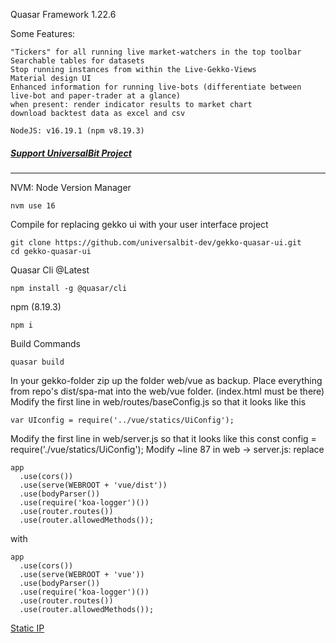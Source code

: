 Quasar Framework 1.22.6

Some Features:

    "Tickers" for all running live market-watchers in the top toolbar
    Searchable tables for datasets
    Stop running instances from within the Live-Gekko-Views
    Material design UI
    Enhanced information for running live-bots (differentiate between live-bot and paper-trader at a glance)
    when present: render indicator results to market chart
    download backtest data as excel and csv

    NodeJS: v16.19.1 (npm v8.19.3)
##### [Support UniversalBit Project](https://github.com/universalbit-dev/universalbit-dev/tree/main/support)
---
NVM: Node Version Manager
```
nvm use 16
```

Compile for replacing gekko ui with your user interface project
```
git clone https://github.com/universalbit-dev/gekko-quasar-ui.git
cd gekko-quasar-ui
```
Quasar Cli @Latest
```
npm install -g @quasar/cli
```
npm (8.19.3)
```
npm i
```
Build Commands
```
quasar build
```

In your gekko-folder zip up the folder web/vue as backup. Place everything from repo's dist/spa-mat into the web/vue folder. (index.html must be there) Modify the first line in web/routes/baseConfig.js so that it looks like this 
```
var UIconfig = require('../vue/statics/UiConfig'); 
```

Modify the first line in web/server.js so that it looks like this const config = require('./vue/statics/UiConfig'); Modify ~line 87 in web -> server.js: replace
```
app
  .use(cors())
  .use(serve(WEBROOT + 'vue/dist'))
  .use(bodyParser())
  .use(require('koa-logger')())
  .use(router.routes())
  .use(router.allowedMethods());
```
with
```
app
  .use(cors())
  .use(serve(WEBROOT + 'vue'))
  .use(bodyParser())
  .use(require('koa-logger')())
  .use(router.routes())
  .use(router.allowedMethods());
```
[Static IP](https://github.com/universalbit-dev/gekko-m4/blob/master/docs/ip.md)


